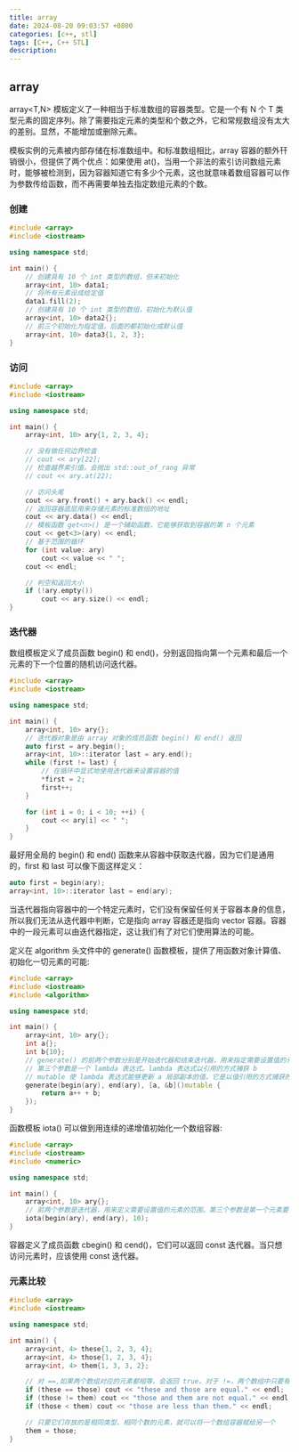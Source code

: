 ```yaml
---
title: array
date: 2024-08-20 09:03:57 +0800
categories: [c++, stl]
tags: [C++, C++ STL]
description: 
---
```

## array

array<T,N> 模板定义了一种相当于标准数组的容器类型。它是一个有 N 个 T 类型元素的固定序列。除了需要指定元素的类型和个数之外，它和常规数组没有太大的差别。显然，不能增加或删除元素。

模板实例的元素被内部存储在标准数组中。和标准数组相比，array 容器的额外幵销很小，但提供了两个优点：如果使用 at()，当用一个非法的索引访问数组元素时，能够被检测到，因为容器知道它有多少个元素，这也就意味着数组容器可以作为参数传给函数，而不再需要单独去指定数组元素的个数。

### 创建

```c++
#include <array>
#include <iostream>

using namespace std;

int main() {
    // 创建具有 10 个 int 类型的数组，但未初始化
    array<int, 10> data1;
    // 将所有元素设成给定值
    data1.fill(2);
    // 创建具有 10 个 int 类型的数组，初始化为默认值
    array<int, 10> data2{};
    // 前三个初始化为指定值，后面的都初始化成默认值
    array<int, 10> data3{1, 2, 3};
}
```

### 访问

```c++
#include <array>
#include <iostream>

using namespace std;

int main() {
    array<int, 10> ary{1, 2, 3, 4};

    // 没有做任何边界检査
    // cout << ary[22];
    // 检查越界索引值，会抛出 std::out_of_rang 异常
    // cout << ary.at(22);

    // 访问头尾
    cout << ary.front() + ary.back() << endl;
    // 返回容器底层用来存储元素的标准数组的地址
    cout << ary.data() << endl;
    // 模板函数 get<n>() 是一个辅助函数，它能够获取到容器的第 n 个元素
    cout << get<3>(ary) << endl;
    // 基于范围的循环
    for (int value: ary)
        cout << value << " ";
    cout << endl;

    // 判空和返回大小
    if (!ary.empty())
        cout << ary.size() << endl;
}
```

### 迭代器

数组模板定义了成员函数 begin() 和 end()，分别返回指向第一个元素和最后一个元素的下一个位置的随机访问迭代器。

```c++
#include <array>
#include <iostream>

using namespace std;

int main() {
    array<int, 10> ary{};
    // 迭代器对象是由 array 对象的成员函数 begin() 和 end() 返回
    auto first = ary.begin();
    array<int, 10>::iterator last = ary.end();
    while (first != last) {
        // 在循环中显式地使用迭代器来设置容器的值
        *first = 2;
        first++;
    }

    for (int i = 0; i < 10; ++i) {
        cout << ary[i] << " ";
    }
}
```

最好用全局的 begin() 和 end() 函数来从容器中获取迭代器，因为它们是通用的，first 和 last 可以像下面这样定义：

```c++
auto first = begin(ary);
array<int, 10>::iterator last = end(ary);
```

当迭代器指向容器中的一个特定元素时，它们没有保留任何关于容器本身的信息，所以我们无法从迭代器中判断，它是指向 array 容器还是指向 vector 容器。容器中的一段元素可以由迭代器指定，这让我们有了对它们使用算法的可能。

定义在 algorithm 头文件中的 generate() 函数模板，提供了用函数对象计算值、初始化一切元素的可能:

```c++
#include <array>
#include <iostream>
#include <algorithm>

using namespace std;

int main() {
    array<int, 10> ary{};
    int a{};
    int b{10};
    // generate() 的前两个参数分别是开始迭代器和结束迭代器，用来指定需要设置值的元素的范围
    // 第三个参数是一个 lambda 表达式。lambda 表达式以引用的方式捕获 b
    // mutable 使 lambda 表达式能够更新 a 局部副本的值，它是以值引用的方式捕获的。
    generate(begin(ary), end(ary), [a, &b]()mutable {
        return a++ + b;
    });
}
```

函数模板 iota() 可以做到用连续的递增值初始化一个数组容器:

```c++
#include <array>
#include <iostream>
#include <numeric>

using namespace std;

int main() {
    array<int, 10> ary{};
    // 前两个参数是迭代器，用来定义需要设置值的元素的范围。第三个参数是第一个元素要设置的值，通过递增运算生成了随后每一个元素的值
    iota(begin(ary), end(ary), 10);
}
```

容器定义了成员函数 cbegin() 和 cend()，它们可以返回 const 迭代器。当只想访问元素时，应该使用 const 迭代器。

### 元素比较

```c++
#include <array>
#include <iostream>

using namespace std;

int main() {
    array<int, 4> these{1, 2, 3, 4};
    array<int, 4> those{1, 2, 3, 4};
    array<int, 4> them{1, 3, 3, 2};

    // 对 ==,如果两个数组对应的元素都相等，会返回 true。对于 !=，两个数组中只要有一个元素不相等，就会返回 true。
    if (these == those) cout << "these and those are equal." << endl;
    if (those != them) cout << "those and them are not equal." << endl;
    if (those < them) cout << "those are less than them." << endl;

    // 只要它们存放的是相同类型、相同个数的元素，就可以将一个数组容器赋给另一个
    them = those;
}
```

